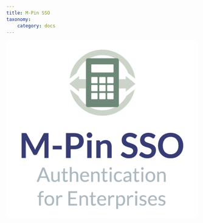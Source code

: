 ```yaml
---
title: M-Pin SSO
taxonomy:
    category: docs
---
```


![M-Pin Core](/user/assets/1-m-pin-sso.png "M-Pin Core")
